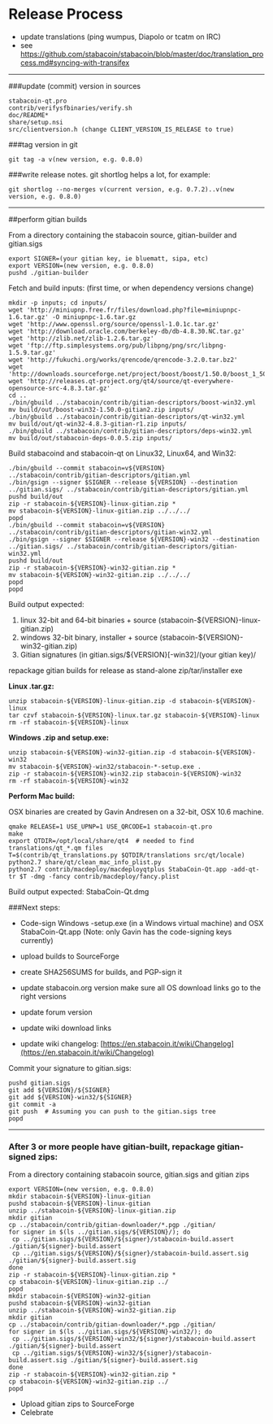 Release Process
====================

* update translations (ping wumpus, Diapolo or tcatm on IRC)
* see https://github.com/stabacoin/stabacoin/blob/master/doc/translation_process.md#syncing-with-transifex

* * *

###update (commit) version in sources


	stabacoin-qt.pro
	contrib/verifysfbinaries/verify.sh
	doc/README*
	share/setup.nsi
	src/clientversion.h (change CLIENT_VERSION_IS_RELEASE to true)

###tag version in git

	git tag -a v(new version, e.g. 0.8.0)

###write release notes. git shortlog helps a lot, for example:

	git shortlog --no-merges v(current version, e.g. 0.7.2)..v(new version, e.g. 0.8.0)

* * *

##perform gitian builds

 From a directory containing the stabacoin source, gitian-builder and gitian.sigs
  
	export SIGNER=(your gitian key, ie bluematt, sipa, etc)
	export VERSION=(new version, e.g. 0.8.0)
	pushd ./gitian-builder

 Fetch and build inputs: (first time, or when dependency versions change)

	mkdir -p inputs; cd inputs/
	wget 'http://miniupnp.free.fr/files/download.php?file=miniupnpc-1.6.tar.gz' -O miniupnpc-1.6.tar.gz
	wget 'http://www.openssl.org/source/openssl-1.0.1c.tar.gz'
	wget 'http://download.oracle.com/berkeley-db/db-4.8.30.NC.tar.gz'
	wget 'http://zlib.net/zlib-1.2.6.tar.gz'
	wget 'ftp://ftp.simplesystems.org/pub/libpng/png/src/libpng-1.5.9.tar.gz'
	wget 'http://fukuchi.org/works/qrencode/qrencode-3.2.0.tar.bz2'
	wget 'http://downloads.sourceforge.net/project/boost/boost/1.50.0/boost_1_50_0.tar.bz2'
	wget 'http://releases.qt-project.org/qt4/source/qt-everywhere-opensource-src-4.8.3.tar.gz'
	cd ..
	./bin/gbuild ../stabacoin/contrib/gitian-descriptors/boost-win32.yml
	mv build/out/boost-win32-1.50.0-gitian2.zip inputs/
	./bin/gbuild ../stabacoin/contrib/gitian-descriptors/qt-win32.yml
	mv build/out/qt-win32-4.8.3-gitian-r1.zip inputs/
	./bin/gbuild ../stabacoin/contrib/gitian-descriptors/deps-win32.yml
	mv build/out/stabacoin-deps-0.0.5.zip inputs/

 Build stabacoind and stabacoin-qt on Linux32, Linux64, and Win32:
  
	./bin/gbuild --commit stabacoin=v${VERSION} ../stabacoin/contrib/gitian-descriptors/gitian.yml
	./bin/gsign --signer $SIGNER --release ${VERSION} --destination ../gitian.sigs/ ../stabacoin/contrib/gitian-descriptors/gitian.yml
	pushd build/out
	zip -r stabacoin-${VERSION}-linux-gitian.zip *
	mv stabacoin-${VERSION}-linux-gitian.zip ../../../
	popd
	./bin/gbuild --commit stabacoin=v${VERSION} ../stabacoin/contrib/gitian-descriptors/gitian-win32.yml
	./bin/gsign --signer $SIGNER --release ${VERSION}-win32 --destination ../gitian.sigs/ ../stabacoin/contrib/gitian-descriptors/gitian-win32.yml
	pushd build/out
	zip -r stabacoin-${VERSION}-win32-gitian.zip *
	mv stabacoin-${VERSION}-win32-gitian.zip ../../../
	popd
	popd

  Build output expected:

  1. linux 32-bit and 64-bit binaries + source (stabacoin-${VERSION}-linux-gitian.zip)
  2. windows 32-bit binary, installer + source (stabacoin-${VERSION}-win32-gitian.zip)
  3. Gitian signatures (in gitian.sigs/${VERSION}[-win32]/(your gitian key)/

repackage gitian builds for release as stand-alone zip/tar/installer exe

**Linux .tar.gz:**

	unzip stabacoin-${VERSION}-linux-gitian.zip -d stabacoin-${VERSION}-linux
	tar czvf stabacoin-${VERSION}-linux.tar.gz stabacoin-${VERSION}-linux
	rm -rf stabacoin-${VERSION}-linux

**Windows .zip and setup.exe:**

	unzip stabacoin-${VERSION}-win32-gitian.zip -d stabacoin-${VERSION}-win32
	mv stabacoin-${VERSION}-win32/stabacoin-*-setup.exe .
	zip -r stabacoin-${VERSION}-win32.zip stabacoin-${VERSION}-win32
	rm -rf stabacoin-${VERSION}-win32

**Perform Mac build:**

  OSX binaries are created by Gavin Andresen on a 32-bit, OSX 10.6 machine.

	qmake RELEASE=1 USE_UPNP=1 USE_QRCODE=1 stabacoin-qt.pro
	make
	export QTDIR=/opt/local/share/qt4  # needed to find translations/qt_*.qm files
	T=$(contrib/qt_translations.py $QTDIR/translations src/qt/locale)
	python2.7 share/qt/clean_mac_info_plist.py
	python2.7 contrib/macdeploy/macdeployqtplus StabaCoin-Qt.app -add-qt-tr $T -dmg -fancy contrib/macdeploy/fancy.plist

 Build output expected: StabaCoin-Qt.dmg

###Next steps:

* Code-sign Windows -setup.exe (in a Windows virtual machine) and
  OSX StabaCoin-Qt.app (Note: only Gavin has the code-signing keys currently)

* upload builds to SourceForge

* create SHA256SUMS for builds, and PGP-sign it

* update stabacoin.org version
  make sure all OS download links go to the right versions

* update forum version

* update wiki download links

* update wiki changelog: [https://en.stabacoin.it/wiki/Changelog](https://en.stabacoin.it/wiki/Changelog)

Commit your signature to gitian.sigs:

	pushd gitian.sigs
	git add ${VERSION}/${SIGNER}
	git add ${VERSION}-win32/${SIGNER}
	git commit -a
	git push  # Assuming you can push to the gitian.sigs tree
	popd

-------------------------------------------------------------------------

### After 3 or more people have gitian-built, repackage gitian-signed zips:

From a directory containing stabacoin source, gitian.sigs and gitian zips

	export VERSION=(new version, e.g. 0.8.0)
	mkdir stabacoin-${VERSION}-linux-gitian
	pushd stabacoin-${VERSION}-linux-gitian
	unzip ../stabacoin-${VERSION}-linux-gitian.zip
	mkdir gitian
	cp ../stabacoin/contrib/gitian-downloader/*.pgp ./gitian/
	for signer in $(ls ../gitian.sigs/${VERSION}/); do
	 cp ../gitian.sigs/${VERSION}/${signer}/stabacoin-build.assert ./gitian/${signer}-build.assert
	 cp ../gitian.sigs/${VERSION}/${signer}/stabacoin-build.assert.sig ./gitian/${signer}-build.assert.sig
	done
	zip -r stabacoin-${VERSION}-linux-gitian.zip *
	cp stabacoin-${VERSION}-linux-gitian.zip ../
	popd
	mkdir stabacoin-${VERSION}-win32-gitian
	pushd stabacoin-${VERSION}-win32-gitian
	unzip ../stabacoin-${VERSION}-win32-gitian.zip
	mkdir gitian
	cp ../stabacoin/contrib/gitian-downloader/*.pgp ./gitian/
	for signer in $(ls ../gitian.sigs/${VERSION}-win32/); do
	 cp ../gitian.sigs/${VERSION}-win32/${signer}/stabacoin-build.assert ./gitian/${signer}-build.assert
	 cp ../gitian.sigs/${VERSION}-win32/${signer}/stabacoin-build.assert.sig ./gitian/${signer}-build.assert.sig
	done
	zip -r stabacoin-${VERSION}-win32-gitian.zip *
	cp stabacoin-${VERSION}-win32-gitian.zip ../
	popd

- Upload gitian zips to SourceForge
- Celebrate 
